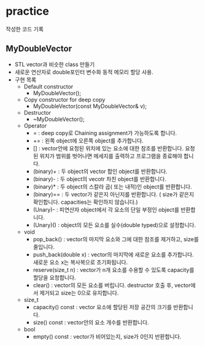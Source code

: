 # practice
작성한 코드 기록

## MyDoubleVector
* STL vector<double>과 비슷한 class 만들기
* 새로운 연산자로 double포인터 변수화 동적 메모리 할당 사용.
* 구현 목록
  * Default constructor
    * MyDoubleVector();
  * Copy constructor for deep copy
    * MyDoubleVector(const MyDoubleVector& v);
  * Destructor
    * ~MyDoubleVector();
  * Operator
    * = : deep copy로 Chaining assignment가 가능하도록 합니다.
    * += : 왼쪽 object에 오른쪽 object를 추가합니다.
    * [] :  vector안에 요청된 위치에 있는 요소에 대한 참조를 반환합니다.
            요청 된 위치가 범위를 벗어나면 메세지를 출력하고 프로그램을 종료해야 합니다.
    * (binary)+ : 두 object의 vector 합인 object를 반환합니다.
    * (binary)- : 두 object의 vecotr 차친 object를 반환합니다.
    * (binary)* : 두 object의 스칼라 곱( 또는 내적)인 object를 반환합니다.
    * (binary)== : 두 vector가 같은지 아닌지를 반환합니다.
                  ( size가 같은지 확인합니다. capacities는 확인하지 않습니다.)
    * (Unary)- : 피연산자 object에서 각 요소의 단일 부정인 object를 반환합니다.
    * (Unary)() : object의 모든 요소를 실수(double typed)으로 설정합니다.
  * void
    * pop_back() : vector의 마지막 요소와 그에 대한 참조를 제거하고, size를 줄입니다.
    * push_back(double x) : vector의 마지막에 새로운 요소를 추가합니다.
                            새로운 요소 x는 복사복으로 초기화됩니다.
    * reserve(size_t n) : vector가 n개 요소를 수용할 수 있도록 capacity를 할당을 요청합니다.
    * clear() : vector의 모든 요소를 버립니다.
                destructor 호출 후, vector에서 제거되고 size는 0으로 유지합니다.
  * size_t
    * capacity() const : vector 요소에 할당된 저장 공간의 크기를 반환합니다.
    * size() const : vector안의 요소 개수를 반환합니다.
  * bool
    * empty() const : vector가 비어있는지, size가 0인지 반환합니다.
